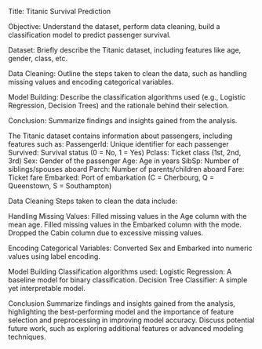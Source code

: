 Title: Titanic Survival Prediction

Objective: Understand the dataset, perform data cleaning, build a classification model to predict passenger survival.

Dataset: Briefly describe the Titanic dataset, including features like age, gender, class, etc.

Data Cleaning: Outline the steps taken to clean the data, such as handling missing values and encoding categorical variables.

Model Building: Describe the classification algorithms used (e.g., Logistic Regression, Decision Trees) and the rationale behind their selection.

Conclusion: Summarize findings and insights gained from the analysis.

The Titanic dataset contains information about passengers, including features such as:
PassengerId: Unique identifier for each passenger
Survived: Survival status (0 = No, 1 = Yes)
Pclass: Ticket class (1st, 2nd, 3rd)
Sex: Gender of the passenger
Age: Age in years
SibSp: Number of siblings/spouses aboard
Parch: Number of parents/children aboard
Fare: Ticket fare
Embarked: Port of embarkation (C = Cherbourg, Q = Queenstown, S = Southampton)

Data Cleaning
Steps taken to clean the data include:

Handling Missing Values:
Filled missing values in the Age column with the mean age.
Filled missing values in the Embarked column with the mode.
Dropped the Cabin column due to excessive missing values.

Encoding Categorical Variables:
Converted Sex and Embarked into numeric values using label encoding.

Model Building
Classification algorithms used:
Logistic Regression: A baseline model for binary classification.
Decision Tree Classifier: A simple yet interpretable model.

Conclusion
Summarize findings and insights gained from the analysis, highlighting the best-performing model and the importance of feature selection and preprocessing in improving model accuracy. Discuss potential future work, such as exploring additional features or advanced modeling techniques.
